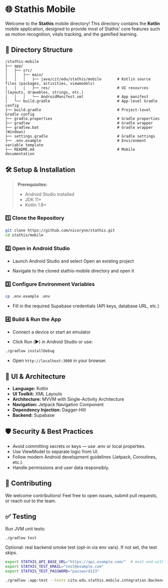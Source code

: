 # 🌐 Stathis Mobile

Welcome to the **Stathis** mobile directory! This directory contains the **Kotlin** mobile application, designed to provide most of Stathis' core features such as motion recognition, vitals tracking, and the gamified learning.

## 📁 Directory Structure

```
/stathis-mobile
├── app/
│   ├── src/
│   │   ├── main/
│   │   │   ├── java/cit/edu/stathis/mobile       # Kotlin source files (packages, activities, viewmodels)
│   │   │   ├── res/                              # UI resources (layouts, drawables, strings, etc.)
│   │   │   └── AndroidManifest.xml               # App manifest
│   └── build.gradle                              # App-level Gradle config
├── build.gradle                                  # Project-level Gradle config
├── gradle.properties                             # Gradle properties
├── gradlew                                       # Gradle wrapper
├── gradlew.bat                                   # Gradle wrapper (Windows)
├── settings.gradle                               # Gradle settings
├── .env.example                                  # Environment variable template
├── README.md                                     # Mobile documentation

```

## 🛠️ Setup & Installation

> **Prerequisites:**
>
> - Android Studio installed
> - JDK 11+
> - Kotlin 1.8+

### 1️⃣ Clone the Repository

```sh
git clone https://github.com/nicoryne/stathis.git
cd stathis/mobile
```

### 2️⃣ Open in Android Studio

- Launch Android Studio and select Open an existing project

- Navigate to the cloned stathis-mobile directory and open it

### 3️⃣ Configure Environment Variables

```sh
cp .env.example .env
```

- Fill in the required Supabase credentials (API keys, database URL, etc.)

### 4️⃣ Build & Run the App

- Connect a device or start an emulator

- Click Run (▶️) in Android Studio or use:

```sh
./gradlew installDebug
```

- Open `http://localhost:3000` in your browser.

## 🎨 UI & Architecture

- **Language:** Kotlin
- **UI Toolkit:** XML Layouts
- **Architecture:** MVVM with Single-Activity Architecture
- **Navigation:** Jetpack Navigation Component
- **Dependency Injection:** Dagger-Hilt
- **Backend:** Supabase

## 🛡️ Security & Best Practices

- Avoid committing secrets or keys — use .env or local properties.
- Use ViewModel to separate logic from UI.
- Follow modern Android development guidelines (Jetpack, Coroutines, etc.).
- Handle permissions and user data responsibly.

## 📌 Contributing

We welcome contributions! Feel free to open issues, submit pull requests, or reach out to the team.

## ✅ Testing

Run JVM unit tests:

```sh
./gradlew test
```

Optional: real backend smoke test (opt-in via env vars). If not set, the test skips.

```sh
export STATHIS_API_BASE_URL="https://api.example.com/"  # must end with '/'
export STATHIS_TEST_EMAIL="test@example.com"
export STATHIS_TEST_PASSWORD="password123"

./gradlew :app:test --tests citu.edu.stathis.mobile.integration.BackendSmokeTest
```

